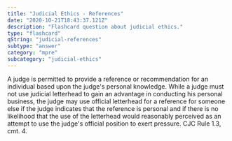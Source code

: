 ```yaml
---
title: "Judicial Ethics - References"
date: "2020-10-21T18:43:37.121Z"
description: "Flashcard question about judicial ethics."
type: "flashcard"
qString: "judicial-references"
subtype: "answer"
category: "mpre"
subcategory: "judicial-ethics"
---
```


A judge is permitted to provide a reference or recommendation for an individual based upon the judge's personal knowledge. While a judge must not use judicial letterhead to gain an advantage in conducting his personal business, the judge may use official letterhead for a reference for someone else if the judge indicates that the reference is personal and if there is no likelihood that the use of the letterhead would reasonably perceived as an attempt to use the judge's official position to exert pressure. CJC Rule 1.3, cmt. 4.